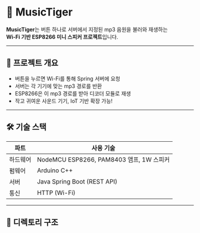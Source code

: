 # 🐯 MusicTiger

**MusicTiger**는 버튼 하나로 서버에서 지정된 mp3 음원을 불러와 재생하는  
**Wi-Fi 기반 ESP8266 미니 스피커 프로젝트**입니다.

---

## 🧩 프로젝트 개요

- 버튼을 누르면 Wi-Fi를 통해 Spring 서버에 요청
- 서버는 각 기기에 맞는 mp3 경로를 반환
- ESP8266은 이 mp3 경로를 받아 디코더 모듈로 재생
- 작고 귀여운 사운드 기기, IoT 기반 확장 가능!

---

## 🛠️ 기술 스택

| 파트 | 사용 기술 |
|------|------------|
| 하드웨어 | NodeMCU ESP8266, PAM8403 앰프, 1W 스피커 |
| 펌웨어 | Arduino C++ |
| 서버 | Java Spring Boot (REST API) |
| 통신 | HTTP (Wi-Fi) |

---

## 🧭 디렉토리 구조

